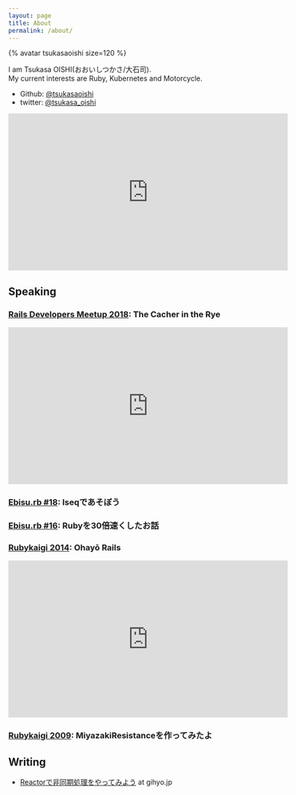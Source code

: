 ```yaml
---
layout: page
title: About
permalink: /about/
---
```


{% avatar tsukasaoishi size=120 %}

I am Tsukasa OISHI(おおいしつかさ/大石司).  
My current interests are Ruby, Kubernetes and Motorcycle.

* Github: [@tsukasaoishi](https://github.com/tsukasaoishi)
* twitter: [@tsukasa_oishi](https://twitter.com/tsukasa_oishi)

<iframe width="560" height="315" src="https://www.youtube.com/embed/uxOzLM4V_RE" frameborder="0" allow="accelerometer; autoplay; clipboard-write; encrypted-media; gyroscope; picture-in-picture" allowfullscreen></iframe>

## Speaking
### [Rails Developers Meetup 2018](https://techplay.jp/event/702297): The Cacher in the Rye
<iframe width="560" height="315" src="https://www.youtube.com/embed/12i-3C6HdmA" frameborder="0" allow="accelerometer; autoplay; clipboard-write; encrypted-media; gyroscope; picture-in-picture" allowfullscreen></iframe>
<div style="width: 70%"><script async class="speakerdeck-embed" data-id="2fb84c0d3bd54cb4bc1b9aa92578390b" data-ratio="1.33333333333333" src="//speakerdeck.com/assets/embed.js"></script></div>

### [Ebisu.rb #18](https://ebisurb.connpass.com/event/100874/): Iseqであそぼう
<div style="width: 70%"><script async class="speakerdeck-embed" data-id="b237c4ab53f245c895d640d740594973" data-ratio="1.77777777777778" src="//speakerdeck.com/assets/embed.js"></script></div>


### [Ebisu.rb #16](https://ebisurb.connpass.com/event/77014/): Rubyを30倍速くしたお話
<div style="width: 70%"><script async class="speakerdeck-embed" data-id="c9422b6426d9492f8002450cea84144f" data-ratio="1.77777777777778" src="//speakerdeck.com/assets/embed.js"></script></div>


### [Rubykaigi 2014](http://rubykaigi.org/2014/ohayo/): Ohayō Rails
<iframe width="560" height="315" src="https://www.youtube.com/embed/opcZ4cHq-gg" frameborder="0" allow="accelerometer; autoplay; clipboard-write; encrypted-media; gyroscope; picture-in-picture" allowfullscreen></iframe>


### [Rubykaigi 2009](http://rubykaigi.org/2009/ja/talks/17H14/): MiyazakiResistanceを作ってみたよ
<script type="application/javascript" src="https://embed.nicovideo.jp/watch/sm8242850/script?w=640&h=360"></script>
<div style="width: 70%"><script async class="speakerdeck-embed" data-id="25c11b20ac280130ade32687b95edc74" data-ratio="1.33507170795306" src="//speakerdeck.com/assets/embed.js"></script></div>


## Writing
* [Reactorで非同期処理をやってみよう](https://gihyo.jp/dev/serial/01/ruby/0030) at gihyo.jp
